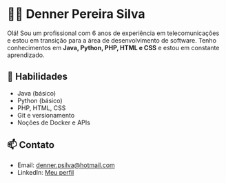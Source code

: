 # 👨‍💻 Denner Pereira Silva

Olá! Sou um profissional com 6 anos de experiência em telecomunicações e estou em transição para a área de desenvolvimento de software. Tenho conhecimentos em **Java, Python, PHP, HTML e CSS** e estou em constante aprendizado.

## 🚀 Habilidades
- Java (básico)
- Python (básico)
- PHP, HTML, CSS
- Git e versionamento
- Noções de Docker e APIs



## 📫 Contato
- Email: denner.psilva@hotmail.com
- LinkedIn: [Meu perfil](https://www.linkedin.com/in/denner-pereira-silva-0a80b915b)

